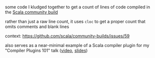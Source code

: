 some code I kludged together to get a count of lines of code compiled
in the [Scala community build](https://github.com/scala/community-builds)

rather than just a raw line count, it uses `cloc` to get a proper
count that omits comments and blank lines

context: https://github.com/scala/community-builds/issues/59

also serves as a near-minimal example of a Scala compiler plugin for my
"Compiler Plugins 101" talk ([video](https://www.google.com/url?sa=t&rct=j&q=&esrc=s&source=web&cd=1&ved=2ahUKEwji8KSXsu3cAhVKj1QKHYwUAXIQwqsBMAB6BAgGEAQ&url=https%3A%2F%2Fwww.youtube.com%2Fwatch%3Fv%3Dh5NZjuxS5Qo&usg=AOvVaw1EEOQppRF3TGdMmoqZtNi0), [slides](https://docs.google.com/presentation/d/1KtJMd27yGWmr7E2yxKC_ipMeaP_vr1-6wVJ-QcqS_Vc/edit?usp=sharing))
 
